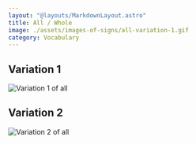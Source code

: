 ```yaml
---
layout: "@layouts/MarkdownLayout.astro"
title: All / Whole
image: ./assets/images-of-signs/all-variation-1.gif
category: Vocabulary
---
```


## Variation 1

![Variation 1 of all](@signs/all-variation-1.gif)

## Variation 2

![Variation 2 of all](@signs/all-variation-2.gif)
